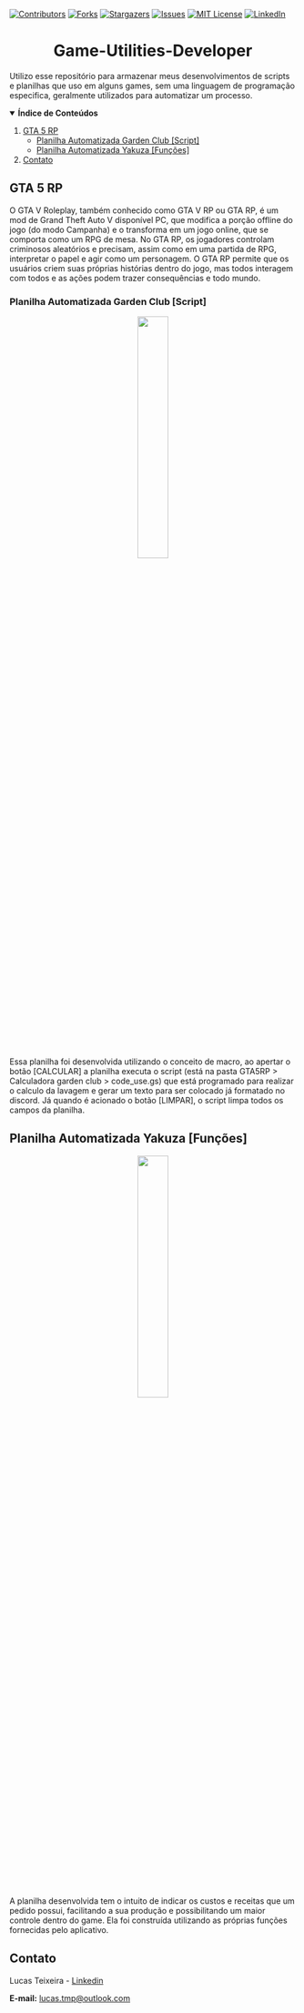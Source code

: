 
[![Contributors][contributors-shield]][contributors-url]
[![Forks][forks-shield]][forks-url]
[![Stargazers][stars-shield]][stars-url]
[![Issues][issues-shield]][issues-url]
[![MIT License][license-shield]][license-url]
[![LinkedIn][linkedin-shield]][linkedin-url]

  <h1 align="center">Game-Utilities-Developer</h1>
  
Utilizo esse repositório para armazenar meus desenvolvimentos de scripts e planilhas que uso em alguns games, sem uma linguagem de programação especifica, geralmente utilizados para automatizar um processo.

<details open="open">
  <summary><b>Índice de Conteúdos</b></summary>
  <ol>
    <li>
      <a href="#GTA-5-RP">GTA 5 RP</a>
      <ul>
        <li><a href="#Planilha-Automatizada-Garden-Club-[Script]">Planilha Automatizada Garden Club [Script]</a></li>
      </ul>
      <ul>
        <li><a href="#Planilha-Automatizada-Yakuza-[Funções]">Planilha Automatizada Yakuza [Funções]</a></li>
      </ul>
    </li>
    <li><a href="#Contato">Contato</a></li>
  </ol>
</details>

## GTA 5 RP

O GTA V Roleplay, também conhecido como GTA V RP ou GTA RP, é um mod de Grand Theft Auto V disponível PC, que modifica a porção offline do jogo (do modo Campanha) e o transforma em um jogo online, que se comporta como um RPG de mesa. No GTA RP, os jogadores controlam criminosos aleatórios e precisam, assim como em uma partida de RPG, interpretar o papel e agir como um personagem. O GTA RP permite que os usuários criem suas próprias histórias dentro do jogo, mas todos interagem com todos e as ações podem trazer consequências e todo mundo.

### Planilha Automatizada Garden Club [Script]

<p align="center" width="100%">
    <img width="33%" src="https://i.ibb.co/61W13Fd/lavagemgarden.jpg"> 
</p>

Essa planilha foi desenvolvida utilizando o conceito de macro, ao apertar o botão [CALCULAR] a planilha executa o script (está na pasta GTA5RP > Calculadora garden club > code_use.gs) que está programado para realizar o calculo da lavagem e gerar um texto para ser colocado já formatado no discord. Já quando é acionado o botão [LIMPAR], o script limpa todos os campos da planilha.

## Planilha Automatizada Yakuza [Funções]

<p align="center" width="100%">
    <img width="33%" src="https://i.ibb.co/1LQNz1z/yakuza.jpg"> 
</p>

A planilha desenvolvida tem o intuito de indicar os custos e receitas que um pedido possui, facilitando a sua produção e possibilitando um maior controle dentro do game. Ela foi construída utilizando as próprias funções fornecidas pelo aplicativo.


## Contato

Lucas Teixeira - [Linkedin](https://www.linkedin.com/in/lucastmp/) 

<b>E-mail:</b> lucas.tmp@outlook.com


<!-- https://www.markdownguide.org/basic-syntax/#reference-style-links -->
<!-- MARKDOWN LINKS -->
[contributors-shield]: https://img.shields.io/github/contributors/LucasTMP/Game-Utilities-Developer.svg?style=for-the-badge
[contributors-url]: https://github.com/LucasTMP/Game-Utilities-Developer/graphs/contributors
[forks-shield]: https://img.shields.io/github/forks/LucasTMP/Game-Utilities-Developer.svg?style=for-the-badge
[forks-url]: https://github.com/LucasTMP/Game-Utilities-Developer/network/members
[stars-shield]: https://img.shields.io/github/stars/LucasTMP/Game-Utilities-Developer.svg?style=for-the-badge
[stars-url]: https://github.com/LucasTMP/Game-Utilities-Developer/stargazers
[issues-shield]: https://img.shields.io/github/issues/LucasTMP/Game-Utilities-Developer.svg?style=for-the-badge
[issues-url]: https://github.com/LucasTMP/Game-Utilities-Developer/issues
[license-shield]: https://img.shields.io/github/license/LucasTMP/Game-Utilities-Developer.svg?style=for-the-badge
[license-url]: https://github.com/LucasTMP/Game-Utilities-Developer/blob/master/LICENSE.txt
[linkedin-shield]: https://img.shields.io/badge/-LinkedIn-black.svg?style=for-the-badge&logo=linkedin&colorB=555
[linkedin-url]: https://www.linkedin.com/in/lucastmp/
<!-- MARKDOWN IMAGES -->


